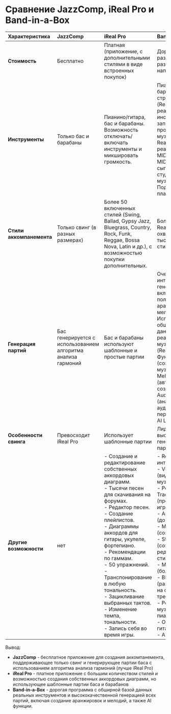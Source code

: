 # Сравнение JazzComp, iReal Pro и Band-in-a-Box

| Характеристика | JazzComp | iReal Pro | Band-in-a-Box |
| :---------------------- | :------------------------------------------------------- | :-------------------------------------------------------------------------------------------------------- | :------------------------------------------------------------------------------------------------------------------------------------------------------------------------------------------------------------------------------------------------------------------------------------------------------------------------------------------------------ |
| **Стоимость** | Бесплатно | Платная (приложение, с дополнительными стилями в виде встроенных покупок) | Дорогая (множество различных пакетов с разным наполнением) |
| **Инструменты** | Только бас и барабаны | Пианино/гитара, бас и барабаны. Возможность отключать/включать инструменты и микшировать громкость. | Пианино, бас, барабаны, гитара, струнные/духовые (RealTracks - реальные инструменты, записанные профессиональными музыкантами; RealDrums - реальные барабаны; MIDI SuperTracks - MIDI-треки, сыгранные студийными музыкантами). Поддержка VST3 плагинов. |
| **Стили аккомпанемента** | Только свинг (в разных размерах) | Более 50 включенных стилей (Swing, Ballad, Gypsy Jazz, Bluegrass, Country, Rock, Funk, Reggae, Bossa Nova, Latin и др.), с возможностью покупки дополнительных. | Более 7500+ MIDI и RealStyles, охватывающие тысячи музыкальных стилей. |
| **Генерация партий** | Бас генерируется с использованием алгоритма анализа гармоний | Бас и барабаны используют шаблонные и простые партии | Очень хорошая интеллектуальная генерация всего, включая создание полноценных аранжировок, мелодий и соло. Использует обширную базу данных записей реальных музыкантов (RealTracks). Функции Soloist (создание музыкальных соло), Melodist (автоматическое создание песен), Audio Chord Wizard (анализ аудиозаписей и перенос аккордов). AI Lyrics Generator. |
| **Особенности свинга** | Превосходит iReal Pro | Использует шаблонные партии | Лидирует благодаря высококачественной генерации всех партий |
| **Другие возможности** | нет | - Создание и редактирование собственных аккордовых диаграмм.<br>- Тысячи песен для скачивания на форумах.<br>- Редактор песен.<br>- Создание плейлистов.<br>- Диаграммы аккордов для гитары, укулеле, фортепиано.<br>- Рекомендации по гаммам.<br>- 50 упражнений.<br>- Транспонирование в любую тональность.<br>- Зацикливание выбранных тактов.<br>- Изменение темпа, тональности.<br>- Запись себя во время игры. | - RealBand (DAW-интеграция).<br>- Video RealTracks (видеозаписи музыкантов).<br>- Performance Tracks (профессионалы играют мелодию).<br>- Audio Harmonies (до 16 голосов).<br>- MedleyMaker (создание попурри).<br>- StyleMaker (создание/редактирование стилей).<br>- MIDI Patch Picker (более 1100 звуков).<br>- BB Stem Splitter (разделение аудио на отдельные треки).<br>- Редактирование музыки в виде нот/пиано-ролла.<br>- Отображение гитарного грифа.<br>- AI функции. |

Вывод:
- **JazzComp** - бесплатное приложение для создания аккомпанемента, поддерживающее только свинг и генерирующее партии баса с использованием алгоритма анализа гармоний (лучше iReal Pro)
- **iReal Pro** - платное приложение с большим количеством стилей и возможностью создания собственных аккордовых диаграмм, но использующее шаблонные партии баса и барабанов
- **Band-in-a-Box** - дорогая программа с обширной базой данных реальных инструментов и высококачественной генерацией всех партий, включая создание аранжировок и мелодий, а также AI функции.